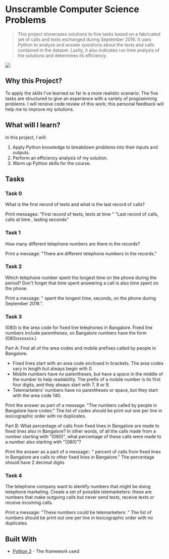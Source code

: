 # Unscramble Computer Science Problems


> This project showcases solutions to five tasks based on a fabricated set of calls and texts exchanged during September 2016. It uses Python to analyze and answer questions about the texts and calls contained in the dataset. Lastly, it also indicates run time analysis of the solutions and determines its efficiency.

   ![](https://upload.wikimedia.org/wikipedia/commons/f/f8/Python_logo_and_wordmark.svg)


## Why this Project?
To apply the skills I've learned so far in a more realistic scenario. The five tasks are structured to give an experience with a variety of programming problems. I will receive code review of this work; this personal feedback will help me to improve my solutions.

## What will I learn?
In this project, I will:

1. Apply Python knowledge to breakdown problems into their inputs and outputs.
2. Perform an efficiency analysis of my solution.
3. Warm up Python skills for the course.

## Tasks

### Task 0
What is the first record of texts and what is the last record of calls?

Print messages:
"First record of texts, <incoming number> texts <answering number> at time <time>"
"Last record of calls, <incoming number> calls <answering number> at time <time>, lasting <during> seconds"

### Task 1
How many different telephone numbers are there in the records?

Print a message:
"There are <count> different telephone numbers in the records."

### Task 2
Which telephone number spent the longest time on the phone during the period? 
Don't forget that time spent answering a call is also time spent on the phone.

Print a message:
"<telephone number> spent the longest time, <total time> seconds, on the phone during 
September 2016.".

### Task 3
(080) is the area code for fixed line telephones in Bangalore.
Fixed line numbers include parentheses, so Bangalore numbers
have the form (080)xxxxxxx.)

Part A: Find all of the area codes and mobile prefixes called by people
in Bangalore.
 - Fixed lines start with an area code enclosed in brackets. The area
   codes vary in length but always begin with 0.
 - Mobile numbers have no parentheses, but have a space in the middle
   of the number to help readability. The prefix of a mobile number
   is its first four digits, and they always start with 7, 8 or 9.
 - Telemarketers' numbers have no parentheses or space, but they start
   with the area code 140.

Print the answer as part of a message:
"The numbers called by people in Bangalore have codes:"
 <list of codes>
The list of codes should be print out one per line in lexicographic order with no duplicates.

Part B: What percentage of calls from fixed lines in Bangalore are made
to fixed lines also in Bangalore? In other words, of all the calls made
from a number starting with "(080)", what percentage of these calls
were made to a number also starting with "(080)"?

Print the answer as a part of a message::
"<percentage> percent of calls from fixed lines in Bangalore are calls
to other fixed lines in Bangalore."
The percentage should have 2 decimal digits

### Task 4
The telephone company want to identify numbers that might be doing
telephone marketing. Create a set of possible telemarketers:
these are numbers that make outgoing calls but never send texts,
receive texts or receive incoming calls.

Print a message:
"These numbers could be telemarketers: "
<list of numbers>
The list of numbers should be print out one per line in lexicographic order with no duplicates.

## Built With

* [Python 3](https://www.python.org/) - The framework used

